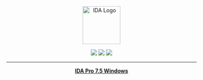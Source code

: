 <div align="center">
  <a href="https://github.com/soevielofficial/IDA-Pro-7.5"><img alt="IDA Logo" src="https://cdn.discordapp.com/attachments/862008488502755330/1073620699635273758/logo.png" height="100" /></a>
<div>

<p align="center">
  <a href="https://github.com/soevielofficial/IDA-Pro-7.5"><img src="https://img.shields.io/github/stars/soevielofficial/IDA-Pro-7.5?style=for-the-badge"></a>
  <a href="https://github.com/soevielofficial/IDA-Pro-7.5"><img src="https://img.shields.io/github/forks/soevielofficial/IDA-Pro-7.5?style=for-the-badge"></a>
  <a href="https://github.com/soevielofficial/IDA-Pro-7.5"><img src="https://img.shields.io/github/watchers/soevielofficial/IDA-Pro-7.5?style=for-the-badge"></a>
</p>
<hr>

**[IDA Pro 7.5 Windows](https://cdn.discordapp.com/attachments/1073618951646490714/1077873020288389131/Hex-Rays_IDA_Pro_7.5.201028_SP3_x64.zip)**
